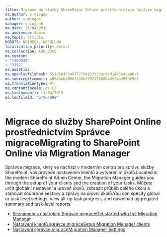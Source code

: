 ```yaml
---
title: Migrace do služby SharePoint Online prostřednictvím Správce migrace
ms.author: v-miegge
author: v-miegge
manager: v-cojank
ms.date: 11/04/2019
ms.audience: Admin
ms.topic: article
ROBOTS: NOINDEX, NOFOLLOW
localization_priority: Normal
ms.collection: Adm_O365
ms.custom:
- "5300030"
- "3192"
ms.assetid: ''
ms.openlocfilehash: 551d56473457727d082f53eac89d1475edae86af
ms.sourcegitcommit: a8945ab0008f138b2992175b0640e78a505d29e1
ms.translationtype: MT
ms.contentlocale: cs-CZ
ms.lasthandoff: 11/04/2019
ms.locfileid: "37964098"
---
```

# <a name="migrating-to-sharepoint-online-via-migration-manager"></a><span data-ttu-id="6a5bf-102">Migrace do služby SharePoint Online prostřednictvím Správce migrace</span><span class="sxs-lookup"><span data-stu-id="6a5bf-102">Migrating to SharePoint Online via Migration Manager</span></span>

<span data-ttu-id="6a5bf-103">Správce migrace, který se nachází v moderním centru pro správu služby SharePoint, vás provede nastavením klientů a vytvářením úkolů.</span><span class="sxs-lookup"><span data-stu-id="6a5bf-103">Located in the modern SharePoint Admin Center, the Migration Manager guides you through the setup of your clients and the creation of your tasks.</span></span> <span data-ttu-id="6a5bf-104">Můžete určit globální nastavení a úroveň úkolů, zobrazit průběh celého úkolu a stahovat souhrnné sestavy a zprávy na úrovni úkolů.</span><span class="sxs-lookup"><span data-stu-id="6a5bf-104">You can specify global or task level settings, view all-up task progress, and download aggregated summary and task-level reports.</span></span>

* [<span data-ttu-id="6a5bf-105">Seznámení s nástrojem Správce migrace</span><span class="sxs-lookup"><span data-stu-id="6a5bf-105">Get started with the Migration Manager</span></span>](https://docs.microsoft.com/sharepointmigration/mm-get-started)
* [<span data-ttu-id="6a5bf-106">Nastavení klientů správce migrace</span><span class="sxs-lookup"><span data-stu-id="6a5bf-106">Setup Migration Manager clients</span></span>](https://docs.microsoft.com/sharepointmigration/mm-setup-clients)
* [<span data-ttu-id="6a5bf-107">Nastavení správce migrace</span><span class="sxs-lookup"><span data-stu-id="6a5bf-107">Migration Manager Settings</span></span>](https://docs.microsoft.com/sharepointmigration/mm-settings)